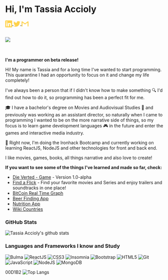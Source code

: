 # Hi, I'm Tassia Accioly

<a target="_blank" href="https://www.linkedin.com/in/tassiaaccioly/">
  <img align="center" alt="LinkdeIN" width="22px" src="./linkedin.svg" />
</a>
<a target="_blank" href="https://www.twitter.com/itsmetherogue">
  <img align="center" alt="Twitter" width="22px" src="./twitter.svg" />
</a>
<a target="_blank" href="mailto:tassia.accioly@gmail.com">
  <img align="center" alt="Gmail" width="22px" src="./gmail.svg" />
</a>
<br>
<br>


![](https://www.codewars.com/users/tassiaaccioly/badges/micro)

<br>

**I'm a programmer on beta release!**


Hi! My name is Tassia and for a long time I've wanted to start programming. This quarantine I had an opportunity to focus on it and change my life completely!


I've always been a person that if I didn't know how to make something :mag: I'd find out how to do it, so programming has been a perfect fit for me.


:mortar_board: I have a bachelor's degree on Movies and Audiovisual Studies :movie_camera:  and previously was working as an assistant director, so naturally when I came to programming I wanted to be on the more narrative side of things, so my focus is to learn game development languages :video_game:  in the future and enter the games and interactive media industry.


 :book:  Right now, I'm doing the Ironhack Bootcamp and currently working on learning ReactJS, NodeJS and other technologies for front and back end. 
 
 
I like movies, games, books, all things narrative and also love to create!


**If you want to see some of the things I've learned and made so far, check:**

- [Die Verted - Game](https://tassiaaccioly.github.io/die-verted/) - Version 1.0-alpha 
- [Find a Flick](https://findaflick.vercel.app) - Find your favorite movies and Series and enjoy trailers and soundtracks in one place!
- [BitCoin Real Time Graph](https://github.com/tassiaaccioly/lab-react-data-graphing)
- [Beer Finding App](https://github.com/tassiaaccioly/lab-react-ironbeers)
- [Nutrition App](https://github.com/tassiaaccioly/lab-react-ironnutrition)
- [Wiki Countries](https://github.com/tassiaaccioly/lab-wiki-countries)



### GitHub Stats


![Tassia Accioly's github stats](https://github-readme-stats.vercel.app/api?username=tassiaaccioly&show_icons=true&theme=great-gatsby)


### Languages and Frameworks I know and Study

![Bulma](http://img.shields.io/badge/-Bulma-00D1B2?style=flat&logo=bulma&logoColor=white)
![ReactJS](https://img.shields.io/badge/-ReactJS-51CBF2?style=flat&logo=react&logoColor=white)
![CSS3](https://img.shields.io/badge/-CSS3-1572B6?style=flat&logo=css3)
![Insomnia](https://img.shields.io/badge/-Insomnia-5849BE?style=flat&logo=insomnia&logoColor=white)
![Bootstrap](https://img.shields.io/badge/-Bootstrap-563D7C?style=flat&logo=bootstrap)
![HTML5](https://img.shields.io/badge/-HTML5-E34F26?style=flat&logo=html5&logoColor=white)
![Git](https://img.shields.io/badge/-Git-F05032?style=flat&logo=git&logoColor=white)
![JavaScript](https://img.shields.io/badge/-JavaScript-EDD222?style=flat&logo=javascript&logoColor=white)
![NodeJS](http://img.shields.io/badge/-Nodejs-6EBF20?style=flat&logo=node.js&logoColor=white)
![MongoDB](http://img.shields.io/badge/-MongoDb-47A248?style=flat&logo=mongodb&logoColor=white)

00D1B2
![Top Langs](https://github-readme-stats.vercel.app/api/top-langs/?username=tassiaaccioly&theme=great-gatsby&layout=compact)


